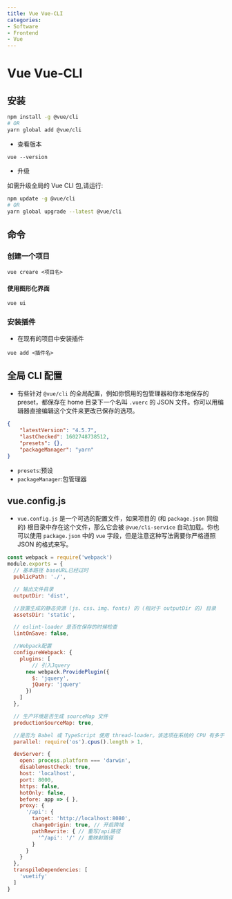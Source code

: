 ```yaml
---
title: Vue Vue-CLI
categories:
- Software
- Frontend
- Vue
---
```

# Vue Vue-CLI

## 安装

```bash
npm install -g @vue/cli
# OR
yarn global add @vue/cli
```

- 查看版本

```
vue --version
```

- 升级

如需升级全局的 Vue CLI 包,请运行:

```bash
npm update -g @vue/cli
# OR
yarn global upgrade --latest @vue/cli
```

## 命令

### 创建一个项目

```
vue creare <项目名>
```

#### 使用图形化界面

```
vue ui
```

### 安装插件

- 在现有的项目中安装插件

```
vue add <插件名>
```

## 全局 CLI 配置

- 有些针对 `@vue/cli` 的全局配置，例如你惯用的包管理器和你本地保存的 preset，都保存在 home 目录下一个名叫 `.vuerc` 的 JSON 文件。你可以用编辑器直接编辑这个文件来更改已保存的选项。

```json
{
    "latestVersion": "4.5.7",
    "lastChecked": 1602748738512,
    "presets": {},
    "packageManager": "yarn"
}
```

- `presets`:预设
- `packageManager`:包管理器

## vue.config.js

- `vue.config.js` 是一个可选的配置文件，如果项目的 (和 `package.json` 同级的) 根目录中存在这个文件，那么它会被 `@vue/cli-service` 自动加载。你也可以使用 `package.json` 中的 `vue` 字段，但是注意这种写法需要你严格遵照 JSON 的格式来写。

```js
const webpack = require('webpack')
module.exports = {
  // 基本路径 baseURL已经过时
  publicPath: './',

  // 输出文件目录
  outputDir: 'dist',

  //放置生成的静态资源 (js、css、img、fonts) 的 (相对于 outputDir 的) 目录
  assetsDir: 'static',

  // eslint-loader 是否在保存的时候检查
  lintOnSave: false,

  //Webpack配置
  configureWebpack: {
    plugins: [
        // 引入Jquery
      new webpack.ProvidePlugin({
        $: 'jquery',
        jQuery: 'jquery'
      })
    ]
  },

  // 生产环境是否生成 sourceMap 文件
  productionSourceMap: true,

  //是否为 Babel 或 TypeScript 使用 thread-loader。该选项在系统的 CPU 有多于一个内核时自动启用，仅作用于生产构建
  parallel: require('os').cpus().length > 1,

  devServer: {
    open: process.platform === 'darwin',
    disableHostCheck: true,
    host: 'localhost',
    port: 8000,
    https: false,
    hotOnly: false,
    before: app => { },
    proxy: {
      '/api': {
        target: 'http://localhost:8080',
        changeOrigin: true, // 开启跨域
        pathRewrite: { // 重写/api路径
          '^/api': '/' // 重映射路径
        }
      }
    }
  },
  transpileDependencies: [
    'vuetify'
  ]
}
```
